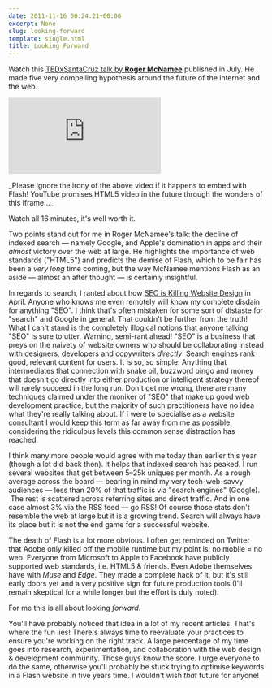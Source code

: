 ```yaml
---
date: 2011-11-16 00:24:21+00:00
excerpt: None
slug: looking-forward
template: single.html
title: Looking Forward
---
```


Watch this [TEDxSantaCruz talk by **Roger McNamee**](http://www.youtube.com/watch?v=aR6jLD1USW0&feature=player_embedded) published in July. He made five very compelling hypothesis around the future of the internet and the web.


<p class="b-post__image"><span class="b-fitvid" style="padding-top:56.25%"><iframe src="http://www.youtube.com/embed/aR6jLD1USW0" frameborder="0"></iframe></span></p>


<p class="medium">_Please ignore the irony of the above video if it happens to embed with Flash! YouTube promises HTML5 video in the future through the wonders of this iframe..._</p>

Watch all 16 minutes, it's well worth it.

Two points stand out for me in Roger McNamee's talk: the decline of indexed search — namely Google, and Apple's domination in apps and their _almost_ victory over the web at large. He highlights the importance of web standards ("HTML5") and predicts the demise of Flash, which to be fair has been a _very long_ time coming, but the way McNamee mentions Flash as an aside — almost an after thought — is certainly insightful.

In regards to search, I ranted about how [SEO is Killing Website Design](/2011/04/12/seo-is-killing-website-design/) in April. Anyone who knows me even remotely will know my complete disdain for anything "SEO". I think that's often mistaken for some sort of distaste for "search" and Google in general. That couldn't be further from the truth! What I can't stand is the completely illogical notions that anyone talking "SEO" is sure to utter. Warning, semi-rant ahead! "SEO" is a business that preys on the naivety of website owners who should be collaborating instead with designers, developers and copywriters _directly_. Search engines rank good, relevant content for users. It is so, _so_ simple. Anything that intermediates that connection with snake oil, buzzword bingo and money that doesn't go directly into either production or intelligent strategy thereof will rarely succeed in the long run. Don't get me wrong, there are many techniques claimed under the moniker of "SEO" that make up good web development practice, but the majority of such practitioners have no idea what they're really talking about. If I were to specialise as a website consultant I would keep this term as far away from me as possible, considering the ridiculous levels this common sense distraction has reached.

I think many more people would agree with me today than earlier this year (though a lot did back then). It helps that indexed search has peaked. I run several websites that get between 5–25k uniques per month. As a rough average across the board — bearing in mind my very tech-web-savvy audiences — less than 20% of that traffic is via "search engines" (Google).  The rest is scattered across referring sites and direct traffic. And in one case almost 3% via the RSS feed — go RSS! Of course those stats don't resemble the web at large but it is a growing trend. Search will always have its place but it is not the end game for a successful website.

The death of Flash is a lot more obvious. I often get reminded on Twitter that Adobe only killed off the mobile runtime but my point is: no mobile = no web. Everyone from Microsoft to Apple to Facebook have publicly supported web standards, i.e. HTML5 & friends. Even Adobe themselves have with _Muse_ and _Edge_. They made a complete hack of it, but it's still early doors yet and a very positive sign for future production tools (I'll remain skeptical for a while longer but the effort is duly noted).

For me this is all about looking _forward_.

You'll have probably noticed that idea in a lot of my recent articles. That's where the fun lies! There's always time to reevaluate your practices to ensure you're working on the right track. A large percentage of my time goes into research, experimentation, and collaboration with the web design & development community. Those guys know the score. I urge everyone to do the same, otherwise you'll probably be stuck trying to optimise keywords in a Flash website in five years time. I wouldn't wish _that_ future for anyone!
